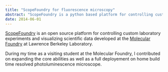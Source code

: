 ```yaml
---
title: "ScopeFoundry for fluorescence microscopy"
abstract: "ScopeFoundry is a python based platform for controlling custom laboratory experiments and visualizing scientific data"
date: 2014-06-01
---
```


[ScopeFoundry](https://www.scopefoundry.org) is an open source platform for controlling custom laboratory experiments and visualizing scientific data developed at the [Molecular Foundry](https://foundry.lbl.gov/) at Lawrence Berkeley Laboratory. 



During my time as a visiting student at the Molecular Foundry, I contributed on expanding the core abilities as well as a full deployement on home build time resolved photoluminescence microscope. 


